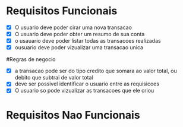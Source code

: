 # Requisitos Funcionais

- [x] O usuario deve poder cirar uma nova transacao
- [x] O usuario deve poder obter um resumo de sua conta
- [x] o usauario deve poder listar todas as transacoes realizadas
- [x] ousuario deve poder vizualizar uma transacao unica

#Regras de negocio

- [x] a transacao pode ser do tipo credito que somara ao valor total, ou debito que subtrai de valor total
- [x] deve ser possivel identificar o usuario entre as requisicoes
- [x] O usuario so pode vizualizar as transacoes que ele criou
# Requisitos Nao Funcionais

